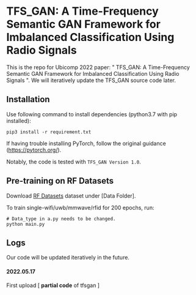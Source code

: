 # TFS_GAN: A Time-Frequency Semantic GAN Framework for Imbalanced Classification Using Radio Signals


This is the repo for Ubicomp 2022 paper: " TFS_GAN: A Time-Frequency Semantic GAN Framework for Imbalanced Classification Using Radio Signals ". We will iteratively update the TFS_GAN source code later.

## Installation

Use following command to install dependencies (python3.7 with pip installed):
```
pip3 install -r requirement.txt
```

If having trouble installing PyTorch, follow the original guidance (https://pytorch.org/).

Notably, the code is tested with ```TFS_GAN Version 1.0```.

## Pre-training on RF Datasets

Download [RF Datasets](https://cloud.tsinghua.edu.cn/d/87c76946e8e44be0a046/) dataset under [Data Folder]. 

To train single-wifi/uwb/mmwave/rfid for 200 epochs, run:
```
# Data_type in a.py needs to be changed.
python main.py
```

## Logs

Our code will be updated iteratively in the future.

#### 2022.05.17

First upload [ **partial code** of tfsgan ]

